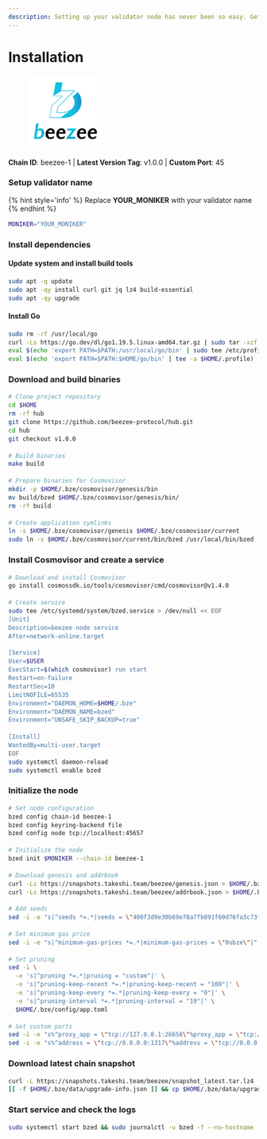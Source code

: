 ```yaml
---
description: Setting up your validator node has never been so easy. Get your validator running in minutes by following step by step instructions.
---
```


# Installation

<figure><img src="https://github.com/takeshi-val/Logo/raw/main/beezee.png" width="150" alt=""><figcaption></figcaption></figure>

**Chain ID**: beezee-1 | **Latest Version Tag**: v1.0.0 | **Custom Port**: 45

### Setup validator name

{% hint style='info' %}
Replace **YOUR_MONIKER** with your validator name
{% endhint %}

```bash
MONIKER="YOUR_MONIKER"
```

### Install dependencies

#### Update system and install build tools

```bash
sudo apt -q update
sudo apt -qy install curl git jq lz4 build-essential
sudo apt -qy upgrade
```

#### Install Go

```bash
sudo rm -rf /usr/local/go
curl -Ls https://go.dev/dl/go1.19.5.linux-amd64.tar.gz | sudo tar -xzf - -C /usr/local
eval $(echo 'export PATH=$PATH:/usr/local/go/bin' | sudo tee /etc/profile.d/golang.sh)
eval $(echo 'export PATH=$PATH:$HOME/go/bin' | tee -a $HOME/.profile)
```

### Download and build binaries

```bash
# Clone project repository
cd $HOME
rm -rf hub
git clone https://github.com/beezee-protocol/hub.git
cd hub
git checkout v1.0.0

# Build binaries
make build

# Prepare binaries for Cosmovisor
mkdir -p $HOME/.bze/cosmovisor/genesis/bin
mv build/bzed $HOME/.bze/cosmovisor/genesis/bin/
rm -rf build

# Create application symlinks
ln -s $HOME/.bze/cosmovisor/genesis $HOME/.bze/cosmovisor/current
sudo ln -s $HOME/.bze/cosmovisor/current/bin/bzed /usr/local/bin/bzed
```

### Install Cosmovisor and create a service

```bash
# Download and install Cosmovisor
go install cosmossdk.io/tools/cosmovisor/cmd/cosmovisor@v1.4.0

# Create service
sudo tee /etc/systemd/system/bzed.service > /dev/null << EOF
[Unit]
Description=beezee node service
After=network-online.target

[Service]
User=$USER
ExecStart=$(which cosmovisor) run start
Restart=on-failure
RestartSec=10
LimitNOFILE=65535
Environment="DAEMON_HOME=$HOME/.bze"
Environment="DAEMON_NAME=bzed"
Environment="UNSAFE_SKIP_BACKUP=true"

[Install]
WantedBy=multi-user.target
EOF
sudo systemctl daemon-reload
sudo systemctl enable bzed
```

### Initialize the node

```bash
# Set node configuration
bzed config chain-id beezee-1
bzed config keyring-backend file
bzed config node tcp://localhost:45657

# Initialize the node
bzed init $MONIKER --chain-id beezee-1

# Download genesis and addrbook
curl -Ls https://snapshots.takeshi.team/beezee/genesis.json > $HOME/.bze/config/genesis.json
curl -Ls https://snapshots.takeshi.team/beezee/addrbook.json > $HOME/.bze/config/addrbook.json

# Add seeds
sed -i -e "s|^seeds *=.*|seeds = \"400f3d9e30b69e78a7fb891f60d76fa3c73f0ecc@beezee.rpc.takeshi.team:45659\"|" $HOME/.bze/config/config.toml

# Set minimum gas price
sed -i -e "s|^minimum-gas-prices *=.*|minimum-gas-prices = \"0ubze\"|" $HOME/.bze/config/app.toml

# Set pruning
sed -i \
  -e 's|^pruning *=.*|pruning = "custom"|' \
  -e 's|^pruning-keep-recent *=.*|pruning-keep-recent = "100"|' \
  -e 's|^pruning-keep-every *=.*|pruning-keep-every = "0"|' \
  -e 's|^pruning-interval *=.*|pruning-interval = "19"|' \
  $HOME/.bze/config/app.toml

# Set custom ports
sed -i -e "s%^proxy_app = \"tcp://127.0.0.1:26658\"%proxy_app = \"tcp://127.0.0.1:45658\"%; s%^laddr = \"tcp://127.0.0.1:26657\"%laddr = \"tcp://127.0.0.1:45657\"%; s%^pprof_laddr = \"localhost:6060\"%pprof_laddr = \"localhost:45060\"%; s%^laddr = \"tcp://0.0.0.0:26656\"%laddr = \"tcp://0.0.0.0:45656\"%; s%^prometheus_listen_addr = \":26660\"%prometheus_listen_addr = \":45660\"%" $HOME/.bze/config/config.toml
sed -i -e "s%^address = \"tcp://0.0.0.0:1317\"%address = \"tcp://0.0.0.0:45317\"%; s%^address = \":8080\"%address = \":45080\"%; s%^address = \"0.0.0.0:9090\"%address = \"0.0.0.0:45090\"%; s%^address = \"0.0.0.0:9091\"%address = \"0.0.0.0:45091\"%; s%^address = \"0.0.0.0:8545\"%address = \"0.0.0.0:45545\"%; s%^ws-address = \"0.0.0.0:8546\"%ws-address = \"0.0.0.0:45546\"%" $HOME/.bze/config/app.toml
```

### Download latest chain snapshot

```bash
curl -L https://snapshots.takeshi.team/beezee/snapshot_latest.tar.lz4 | tar -Ilz4 -xf - -C $HOME/.bze
[[ -f $HOME/.bze/data/upgrade-info.json ]] && cp $HOME/.bze/data/upgrade-info.json $HOME/.bze/cosmovisor/genesis/upgrade-info.json
```

### Start service and check the logs

```bash
sudo systemctl start bzed && sudo journalctl -u bzed -f --no-hostname -o cat
```
